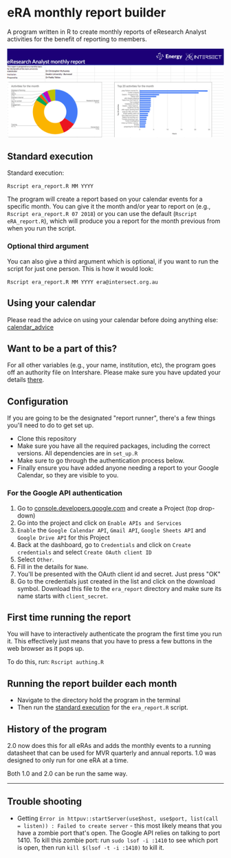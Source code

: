 # eRA monthly report builder

A program written in R to create monthly reports of eResearch Analyst activities for the benefit of reporting to members.

![report_example](img/report_example.png)

## Standard execution
Standard execution:

```cd R/
Rscript era_report.R MM YYYY
```
The program will create a report based on your calendar events for a specific month. You can give it the month and/or year to report on (e.g., `Rscript era_report.R 07 2018`) or you can use the default (`Rscript eRA_report.R`), which will produce you a report for the month previous from when you run the script.

### Optional third argument

You can also give a third argument which is optional, if you want to run the script for just one person. This is how it would look:

```cd R/
Rscript era_report.R MM YYYY era@intersect.org.au
```


## Using your calendar
Please read the advice on using your calendar before doing anything else: [calendar_advice](https://github.com/paddytobias/era_report/blob/master/calendar_advice.md)

## Want to be a part of this?
For all other variables (e.g., your name, institution, etc), the program goes off an authority file on Intershare. Please make sure you have updated your details [there](https://docs.google.com/spreadsheets/d/1G2YadcphdT1xkf6VJLiF-zvaLYd3a113avNJCMsB930/edit?usp=sharing).

## Configuration
If you are going to be the designated "report runner", there's a few things you'll need to do to get set up.

* Clone this repository
* Make sure you have all the required packages, including the correct versions. All dependencies are in `set_up.R`
* Make sure to go through the authentication process below.
* Finally ensure you have added anyone needing a report to your Google Calendar, so they are visible to you.

### For the Google API authentication
1. Go to [console.developers.google.com](console.developers.google.com) and create a Project (top drop-down)
2. Go into the project and click on `Enable APIs and Services`
3. `Enable` the `Google Calendar API`, `Gmail API`, `Google Sheets API` and `Google Drive API` for this Project
4. Back at the dashboard, go to `Credentials` and click on `Create credentials` and select `Create OAuth client ID`
5. Select `Other`.
6. Fill in the details for `Name`.
7. You'll be presented with the OAuth client id and secret. Just press "OK"
8. Go to the credentials just created in the list and click on the download symbol. Download this file to the `era_report` directory and make sure its name starts with `client_secret`.

## First time running the report
You will have to interactively authenticate the program the first time you run it. This effectively just means that you have to press a few buttons in the web browser as it pops up.

To do this, run:
`Rscript authing.R`

## Running the report builder each month
* Navigate to the directory hold the program in the terminal
* Then run the [standard execution](#standard-execution) for the `era_report.R` script.


## History of the program
2.0 now does this for all eRAs and adds the monthly events to a running datasheet that can be used for MVR quarterly and annual reports. 1.0 was designed to only run for one eRA at a time.

Both 1.0 and 2.0 can be run the same way.


---

## Trouble shooting
* Getting ```Error in httpuv::startServer(use$host, use$port, list(call = listen)) :
Failed to create server``` - this most likely means that you have a zombie port that's open. The Google API relies on talking to port 1410. To kill this zombie port: run `sudo lsof -i :1410` to see which port is open, then run `kill $(lsof -t -i :1410)` to kill it.

